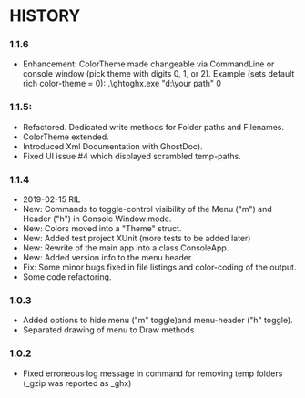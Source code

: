 # HISTORY

### 1.1.6 
* Enhancement: ColorTheme made changeable via CommandLine or console window (pick theme with digits 0, 1, or 2).
  Example (sets default rich color-theme = 0): .\ghtoghx.exe "d:\your path\" 0
  

### 1.1.5: 
* Refactored. Dedicated write methods for Folder paths and Filenames. 
* ColorTheme extended. 
* Introduced Xml Documentation with GhostDoc). 
* Fixed UI issue #4 which displayed scrambled temp-paths.

### 1.1.4
* 2019-02-15 RIL
* New: Commands to toggle-control visibility of the Menu ("m") and Header ("h") in Console Window mode.
* New: Colors moved into a "Theme" struct.
* New: Added test project XUnit (more tests to be added later)
* New: Rewrite of the main app into a class ConsoleApp.
* New: Added version info to the menu header.
* Fix: Some minor bugs fixed in file listings and color-coding of the output.
* Some code refactoring.


### 1.0.3
* Added options to hide menu ("m" toggle)and menu-header ("h" toggle). 
* Separated drawing of menu to Draw methods

### 1.0.2
* Fixed erroneous log message in command for removing temp folders (_gzip was reported as _ghx)